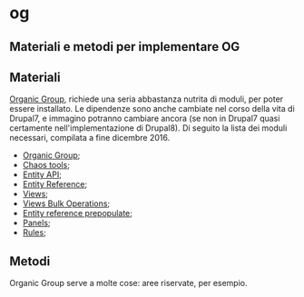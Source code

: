 #  og
## Materiali e metodi per implementare OG

## Materiali
[Organic Group](www.drupal.org/project/og), richiede una seria abbastanza
nutrita di moduli, per poter essere installato. Le dipendenze sono anche
cambiate nel corso della vita di Drupal7, e immagino potranno cambiare ancora
(se non in Drupal7 quasi certamente nell'implementazione di Drupal8).
Di seguito la lista dei moduli necessari, compilata a fine dicembre 2016.

- [Organic Group](www.drupal.org/project/og);
- [Chaos tools](https://www.drupal.org/project/ctools);
- [Entity API](https://www.drupal.org/project/entity);
- [Entity Reference](https://www.drupal.org/project/entityreference);
- [Views](https://www.drupal.org/project/views);
- [Views Bulk Operations](https://www.drupal.org/project/views_bulk_operations);
- [Entity reference prepopulate](www.drupal.org/project/entityreference_prepopulate);
- [Panels](www.drupal.org/project/panels);
- [Rules](www.drupal.org/project/rules);
 
 ## Metodi

 Organic Group serve a molte cose: aree riservate, per esempio.
